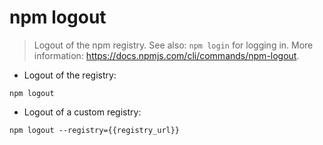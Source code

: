 # npm logout

> Logout of the npm registry.
> See also: `npm login` for logging in.
> More information: <https://docs.npmjs.com/cli/commands/npm-logout>.

- Logout of the registry:

`npm logout`

- Logout of a custom registry:

`npm logout --registry={{registry_url}}`
